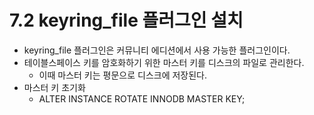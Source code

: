 # 7.2  keyring_file 플러그인 설치
- keyring_file 플러그인은 커뮤니티 에디션에서 사용 가능한 플러그인이다.
- 테이블스페이스 키를 암호화하기 위한 마스터 키를 디스크의 파일로 관리한다.
  - 이때 마스터 키는 평문으로 디스크에 저장된다.
- 마스터 키 초기화
  - ALTER INSTANCE ROTATE INNODB MASTER KEY;